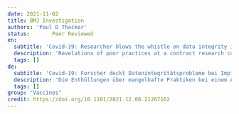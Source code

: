 ```yaml
---
date: 2021-11-02
title: BMJ Investigation  
authors: 'Paul D Thacker'
status:       Peer Reviewed
en:
  subtitle: 'Covid-19: Researcher blows the whistle on data integrity issues in Pfizer’s vaccine trial'
  description: 'Revelations of poor practices at a contract research company helping to carry out Pfizer’s pivotal covid-19 vaccine trial raise questions about data integrity and regulatory oversight.'
  tags: []
de: 
  subtitle: 'Covid-19: Forscher deckt Datenintegritätsprobleme bei Impfstoffstudie von Pfizer auf'
  description: 'Die Enthüllungen über mangelhafte Praktiken bei einem Auftragsforschungsunternehmen, das an der Durchführung der entscheidenden Covid-19-Impfstoffstudie von Pfizer beteiligt war, werfen Fragen zur Datenintegrität und behördlichen Aufsicht auf.'
  tags: []
group: "Vaccines"
credit: https://doi.org/10.1101/2021.12.08.21267162
---
```

